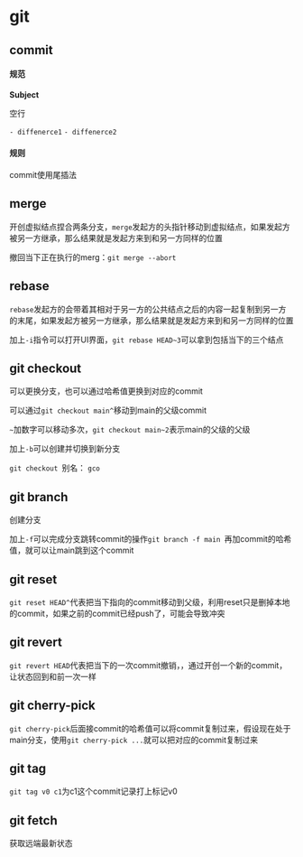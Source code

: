 # git



## commit

#### 规范

**Subject**

空行

`- diffenerce1`
`- diffenerce2` 

#### 规则

commit使用尾插法

## merge

开创虚拟结点捏合两条分支，`merge`发起方的头指针移动到虚拟结点，如果发起方被另一方继承，那么结果就是发起方来到和另一方同样的位置



撤回当下正在执行的merg：`git merge --abort`



## rebase

`rebase`发起方的会带着其相对于另一方的公共结点之后的内容一起复制到另一方的末尾，如果发起方被另一方继承，那么结果就是发起方来到和另一方同样的位置

加上`-i`指令可以打开UI界面，`git rebase HEAD~3`可以拿到包括当下的三个结点

## git checkout

可以更换分支，也可以通过哈希值更换到对应的commit

可以通过`git checkout main^`移动到main的父级commit

`~`加数字可以移动多次，`git checkout main~2`表示main的父级的父级

加上`-b`可以创建并切换到新分支



`git checkout `别名： `gco`



## git branch

创建分支

加上`-f`可以完成分支跳转commit的操作`git branch -f main `再加commit的哈希值，就可以让main跳到这个commit



## git reset

`git reset HEAD^`代表把当下指向的commit移动到父级，利用reset只是删掉本地的commit，如果之前的commit已经push了，可能会导致冲突



## git revert

`git revert HEAD`代表把当下的一次commit撤销，，通过开创一个新的commit，让状态回到和前一次一样



## git cherry-pick

`git cherry-pick`后面接commit的哈希值可以将commit复制过来，假设现在处于main分支，使用`git cherry-pick ...`就可以把对应的commit复制过来

## git tag

`git tag v0 c1`为c1这个commit记录打上标记v0



## git fetch

获取远端最新状态